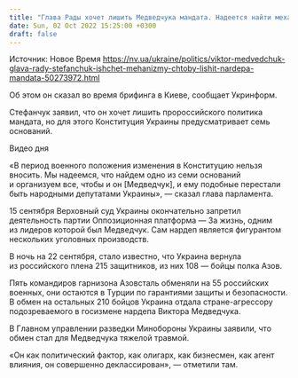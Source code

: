 ```yaml
---
title: "Глава Рады хочет лишить Медведчука мандата. Надеется найти механизм"
date: Sun, 02 Oct 2022 15:25:00 +0300
draft: false
---
```

Источник: Новое Время https://nv.ua/ukraine/politics/viktor-medvedchuk-glava-rady-stefanchuk-ishchet-mehanizmy-chtoby-lishit-nardepa-mandata-50273972.html


 Об этом он сказал во время брифинга в Киеве, сообщает Укринформ.

Стефанчук заявил, что он хочет лишить пророссийского политика мандата, но для этого Конституция Украины предусматривает семь оснований.

 Видео дня   

«В период военного положения изменения в Конституцию нельзя вносить. Мы надеемся, что найдем одно из семи оснований и организуем все, чтобы и он [Медведчук], и ему подобные перестали быть народными депутатами Украины», — сказал глава парламента.

15 сентября Верховный суд Украины окончательно запретил деятельность партии Оппозиционная платформа — За жизнь, одним из лидеров которой был Медведчук. Сам нардеп является фигурантом нескольких уголовных производств.

В ночь на 22 сентября, стало известно, что Украина вернула из российского плена 215 защитников, из них 108 — бойцы полка Азов.

Пять командиров гарнизона Азовсталь обменяли на 55 российских военных, они остаются в Турции по гарантиями защиты и безопасности. В обмен на остальных 210 бойцов Украина отдала стране-агрессору подозреваемого в госизмене нардепа Виктора Медведчука.

В Главном управлении разведки Минобороны Украины заявили, что обмен стал для Медведчука тяжелой травмой.

«Он как политический фактор, как олигарх, как бизнесмен, как агент влияния, он совершенно деклассирован», — отметили там.
